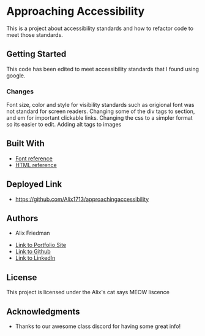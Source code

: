 # Approaching Accessibility

This is a project about accessibility standards and how to refactor code to meet those standards.

## Getting Started

This code has been edited to meet accessibility standards that I found using google.

### Changes

Font size, color and style for visibility standards such as origional font was not standard for screen readers.
Changing some of the div tags to section, and em for important clickable links.
Changing the css to a simpler format so its easier to edit.
Adding alt tags to images



## Built With

* [Font reference](https://siteimprove.com/en-us/accessibility/most-accessible-fonts/)
* [HTML reference](https://www.w3schools.com/html/html_accessibility.asp)


## Deployed Link

* https://github.com/Alix1713/approachingaccessibility


## Authors

* Alix Friedman

- [Link to Portfolio Site](#)
- [Link to Github](https://github.com/)
- [Link to LinkedIn](https://www.linkedin.com/)

## License

This project is licensed under the Alix's cat says MEOW liscence

## Acknowledgments

* Thanks to our awesome class discord for having some great info!